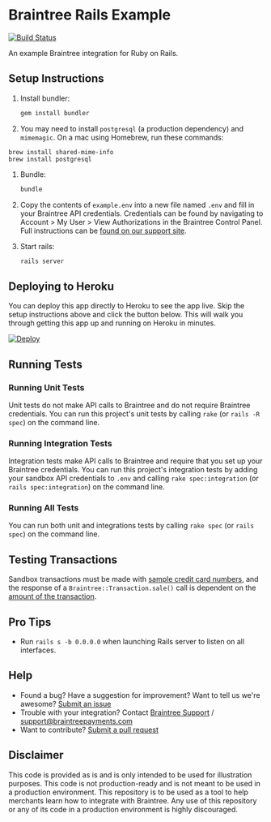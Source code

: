 # Braintree Rails Example

[![Build Status](https://travis-ci.org/braintree/braintree_rails_example.svg?branch=master)](https://travis-ci.org/braintree/braintree_rails_example)

An example Braintree integration for Ruby on Rails.

## Setup Instructions

1. Install bundler:

    ```sh
    gem install bundler
    ```
1. You may need to install `postgresql` (a production dependency) and `mimemagic`. On a mac using Homebrew, run these commands:

```
brew install shared-mime-info
brew install postgresql
```

1. Bundle:

    ```sh
    bundle
    ```

1. Copy the contents of `example.env` into a new file named `.env` and fill in your Braintree API credentials. Credentials can be found by navigating to Account > My User > View Authorizations in the Braintree Control Panel. Full instructions can be [found on our support site](https://articles.braintreepayments.com/control-panel/important-gateway-credentials#api-credentials).

1. Start rails:

    ```sh
    rails server
    ```

## Deploying to Heroku

You can deploy this app directly to Heroku to see the app live. Skip the setup instructions above and click the button below. This will walk you through getting this app up and running on Heroku in minutes.

[![Deploy](https://www.herokucdn.com/deploy/button.svg)](https://heroku.com/deploy?template=https://github.com/braintree/braintree_rails_example&env[BT_ENVIRONMENT]=sandbox)

## Running Tests

### Running Unit Tests

Unit tests do not make API calls to Braintree and do not require Braintree credentials. You can run this project's unit tests by
calling `rake` (or `rails -R spec`) on the command line.

### Running Integration Tests

Integration tests make API calls to Braintree and require that you set up your Braintree credentials. You can run this project's integration tests by adding your sandbox API credentials to `.env` and calling `rake spec:integration` (or `rails spec:integration`) on the command line.

### Running All Tests

You can run both unit and integrations tests by calling `rake spec` (or `rails spec`) on the command line.

## Testing Transactions

Sandbox transactions must be made with [sample credit card numbers](https://developers.braintreepayments.com/reference/general/testing/ruby#credit-card-numbers), and the response of a `Braintree::Transaction.sale()` call is dependent on the [amount of the transaction](https://developers.braintreepayments.com/reference/general/testing/ruby#test-amounts).

## Pro Tips

 * Run `rails s -b 0.0.0.0` when launching Rails server to listen on all interfaces.

## Help

 * Found a bug? Have a suggestion for improvement? Want to tell us we're awesome? [Submit an issue](https://github.com/braintree/braintree_rails_example/issues)
 * Trouble with your integration? Contact [Braintree Support](https://support.braintreepayments.com/) / support@braintreepayments.com
 * Want to contribute? [Submit a pull request](https://help.github.com/articles/creating-a-pull-request)

## Disclaimer

This code is provided as is and is only intended to be used for illustration purposes. This code is not production-ready and is not meant to be used in a production environment. This repository is to be used as a tool to help merchants learn how to integrate with Braintree. Any use of this repository or any of its code in a production environment is highly discouraged.
